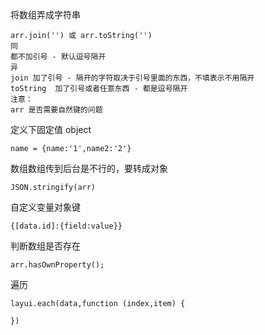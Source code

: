 将数组弄成字符串

```
arr.join('') 或 arr.toString('')
同
都不加引号 - 默认逗号隔开
异
join 加了引号 - 隔开的字符取决于引号里面的东西，不填表示不用隔开
toString  加了引号或者任意东西 - 都是逗号隔开
注意：
arr 是否需要自然键的问题
```

定义下固定值 object

```
name = {name:'1',name2:'2'}
```

数组数组传到后台是不行的，要转成对象

```
JSON.stringify(arr)
```

自定义变量对象键

```
{[data.id]:{field:value}}
```

判断数组是否存在

```
arr.hasOwnProperty();
```

遍历

```
layui.each(data,function (index,item) {

})
```



